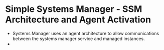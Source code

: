 # Simple Systems Manager - SSM Architecture and Agent Activation
- Systems Manager uses an agent architecture to allow communications between the systems manager service and managed instances.
- 
